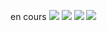 en cours
<img src="http://i.imgur.com/7qG7Rwd.png"/>
<img src="http://i.imgur.com/d5IqAtk.png" />
<img src="http://i.imgur.com/M1caRgh.png" />
<img src="http://i.imgur.com/c2MnGAW.png" />
